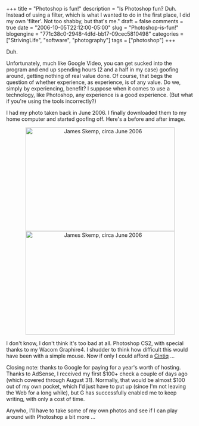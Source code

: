 +++
title = "Photoshop is fun!"
description = "Is Photoshop fun?  Duh.  Instead of using a filter, which is what I wanted to do in the first place, I did my own 'filter'. Not too shabby, but that's me."
draft = false
comments = true
date = "2006-10-05T22:12:00-05:00"
slug = "Photoshop-is-fun!"
blogengine = "771c38c0-2948-4dfd-bb17-09cec5810498"
categories = ["StrivingLife", "software", "photography"]
tags = ["photoshop"]
+++

<p>
Duh.
</p>
<p>
Unfortunately, much like Google Video, you can get sucked into the program and end up spending hours (2 and a half in my case) goofing around, getting nothing of real value done.  Of course, that begs the question of whether experience, as experience, is of any value.  Do we, simply by experiencing, benefit?  I suppose when it comes to use a technology, like Photoshop, any experience is a good experience.  (But what if you&#39;re using the tools incorrectly?)
</p>
<p>
I had my photo taken back in June 2006.  I finally downloaded them to my home computer and started goofing off.  Here&#39;s a before and after image.
</p>
<p style="text-align: center">
<img style="width: 400px; height: 279px" src="http://strivinglife.com/files/images/20061005_400_1.jpg" alt="James Skemp, circa June 2006" title="James Skemp, circa June 2006" width="400" height="279" /><img style="width: 400px; height: 279px" src="http://strivinglife.com/files/images/20061005_400_2.jpg" alt="James Skemp, circa June 2006" title="James Skemp, circa June 2006" width="400" height="279" />
</p>
<p>
I don&#39;t know, I don&#39;t think it&#39;s too bad at all.  Photoshop CS2, with special thanks to my Wacom Graphire4.  I shudder to think how difficult this would have been with a simple mouse.  Now if only I could afford a <a href="http://www.wacom.com/lcdtablets/">Cintiq</a> ...
</p>
<p>
Closing note: thanks to Google for paying for a year&#39;s worth of hosting.  Thanks to AdSense, I received my first $100+ check a couple of days ago (which covered through August 31).  Normally, that would be almost $100 out of my own pocket, which I&#39;d just have to put up (since I&#39;m not leaving the Web for a long while), but G has successfully enabled me to keep writing, with only a cost of time.
</p>
<p>
Anywho, I&#39;ll have to take some of my own photos and see if I can play around with Photoshop a bit more ...
</p>


